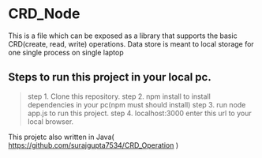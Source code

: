 # CRD_Node
This is a file which can be exposed as a library that supports the basic CRD(create, read, write) operations. Data store is meant to local storage for one single process on single laptop

## Steps to run this project in your local pc.
>step 1. Clone this repository.
>step 2. npm install to install dependencies in your pc(npm must should install)
>step 3. run node app.js to run this project.
>step 4. localhost:3000 enter this url to your local browser.

This projetc also written in Java( https://github.com/surajgupta7534/CRD_Operation )
